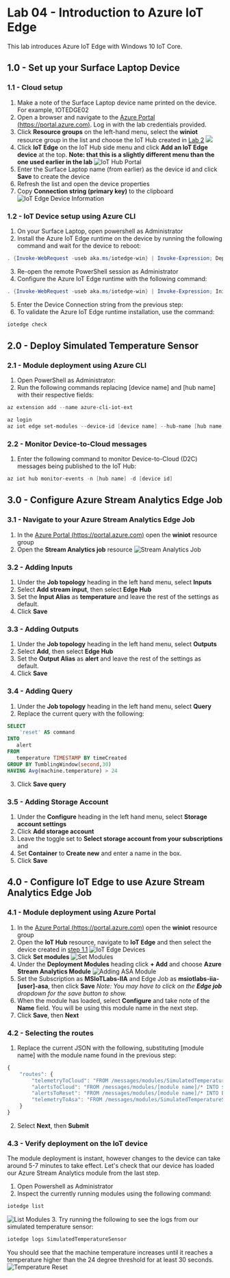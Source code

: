 # Lab 04 - Introduction to Azure IoT Edge

This lab introduces Azure IoT Edge with Windows 10 IoT Core.

## 1.0 - Set up your Surface Laptop Device

### 1.1 - Cloud setup

1. Make a note of the Surface Laptop device name printed on the device. For example, IOTEDGE02 
1. Open a browser and navigate to the [Azure Portal (https://portal.azure.com)](https://portal.azure.com). Log in with the lab credentials provided.
1. Click **Resource groups** on the left-hand menu, select the **winiot** resource group in the list and choose the IoT Hub created in [Lab 2](./Lab02.md#11---deploy-azure-iot-hub)
![](./media/2_azure5.png)
1. Click **IoT Edge** on the IoT Hub side menu and click **Add an IoT Edge device** at the top. **Note: that this is a slightly different menu than the one used earlier in the lab**
![IoT Hub Portal](./media/4_SelectIoTEdge.png)
1. Enter the Surface Laptop name (from earlier) as the device id and click **Save** to create the device
1. Refresh the list and open the device properties
1. Copy **Connection string (primary key)** to the clipboard
![IoT Edge Device Information](./media/4_CopyConnectionStringIoTEdge.png)


### 1.2 - IoT Device setup using Azure CLI
1. On your Surface Laptop, open powershell as Administrator
2. Install the Azure IoT Edge runtime on the device by running the following command and wait for the device to reboot:
```powershell
. {Invoke-WebRequest -useb aka.ms/iotedge-win} | Invoke-Expression; Deploy-IoTEdge
```
3. Re-open the remote PowerShell session as Administrator 
4. Configure the Azure IoT Edge runtime with the following command:
```powershell
. {Invoke-WebRequest -useb aka.ms/iotedge-win} | Invoke-Expression; Initialize-IoTEdge
```
5. Enter the Device Connection string from the previous step: 
6. To validate the Azure IoT Edge runtime installation, use the command:
```powershell
iotedge check
``` 

## 2.0 - Deploy Simulated Temperature Sensor

### 2.1 - Module deployment using Azure CLI

1. Open PowerShell as Administrator:
1. Run the following commands replacing [device name] and [hub name] with their respective fields:

```powershell
az extension add --name azure-cli-iot-ext

az login
az iot edge set-modules --device-id [device name] --hub-name [hub name] --content "C:\Labs\Content\src\IoTLabs.IoTEdge\deployment.example.win-x64.json"
```

### 2.2 - Monitor Device-to-Cloud messages
1. Enter the following command to monitor Device-to-Cloud (D2C) messages being published to the IoT Hub:

```powershell
az iot hub monitor-events -n [hub name] -d [device id]
```
## 3.0 - Configure Azure Stream Analytics Edge Job
### 3.1 - Navigate to your Azure Stream Analytics Edge Job
1. In the [Azure Portal (https://portal.azure.com)](https://portal.azure.com) open the **winiot** resource group
1. Open the **Stream Analytics job** resource
![Stream Analytics Job](/media/lab04/asa-overview.jpg)

### 3.2 - Adding Inputs
1. Under the **Job topology** heading in the left hand menu, select **Inputs**
1. Select **Add stream input**, then select **Edge Hub**
1. Set the **Input Alias** as **temperature** and leave the rest of the settings as default.
1. Click **Save**

### 3.3 - Adding Outputs
1. Under the **Job topology** heading in the left hand menu, select **Outputs**
1. Select **Add**, then select **Edge Hub**
1. Set the **Output Alias** as **alert** and leave the rest of the settings as default.
1. Click **Save**

### 3.4 - Adding Query
1. Under the **Job topology** heading in the left hand menu, select **Query**
1. Replace the current query with the following:
```sql
SELECT  
    'reset' AS command 
INTO 
   alert 
FROM 
   temperature TIMESTAMP BY timeCreated 
GROUP BY TumblingWindow(second,30) 
HAVING Avg(machine.temperature) > 24
```
3. Click **Save query**

### 3.5 - Adding Storage Account
1. Under the **Configure** heading in the left hand menu, select **Storage account settings**
1. Click **Add storage account**
1. Leave the toggle set to **Select storage account from your subscriptions** and 
1. Set **Container** to **Create new** and enter a name in the box.
1. Click **Save**

## 4.0 - Configure IoT Edge to use Azure Stream Analytics Edge Job
### 4.1 - Module deployment using Azure Portal
1. In the [Azure Portal (https://portal.azure.com)](https://portal.azure.com) open the **winiot** resource group
1. Open the **IoT Hub** resource, navigate to **IoT Edge** and then select the device created in [step 1.1](#11---cloud-setup)
![IoT Edge Devices](/media/lab04/iot-edge-devices.jpg)
1. Click **Set modules**
![Set Modules](/media/lab04/set-modules.jpg)
1. Under the **Deployment Modules** heading click **+ Add** and choose **Azure Stream Analytics Module**
![Adding ASA Module](/media/lab04/add-asa-module.jpg)
1. Set the Subscription as **MSIoTLabs-IIA** and Edge Job as **msiotlabs-iia-[user]-asa**, then click **Save**
*Note: You may have to click on the **Edge job** dropdown for the save button to show.*
1. When the module has loaded, select **Configure** and take note of the **Name** field. You will be using this module name in the next step.
3. Click **Save**, then **Next**

### 4.2 - Selecting the routes
1. Replace the current JSON with the following, substituting [module name] with the module name found in the previous step:

```javascript
{
    "routes": {
        "telemetryToCloud": "FROM /messages/modules/SimulatedTemperatureSensor/* INTO $upstream",
        "alertsToCloud": "FROM /messages/modules/[module name]/* INTO $upstream",
        "alertsToReset": "FROM /messages/modules/[module name]/* INTO BrokeredEndpoint(\"/modules/SimulatedTemperatureSensor/inputs/control\")",
        "telemetryToAsa": "FROM /messages/modules/SimulatedTemperatureSensor/* INTO BrokeredEndpoint(\"/modules/[module name]/inputs/temperature\")"
    }
}
```
2. Select **Next**, then **Submit**

### 4.3 - Verify deployment on the IoT device
The module deployment is instant, however changes to the device can take around 5-7 minutes to take effect. Let's check that our device has loaded our Azure Stream Analytics module from the last step.

1. Open Powershell as Administrator
1. Inspect the currently running modules using the following command:
```powershell
iotedge list
```
![List Modules](/media/lab04/list-modules.jpg)
3. Try running the following to see the logs from our simulated temperature sensor:
```powershell
iotedge logs SimulatedTemperatureSensor
```
You should see that the machine temperature increases until it reaches a temperature higher than the 24 degree threshold for at least 30 seconds.
![Temperature Reset](/media/lab04/temperature-reset.jpg)








